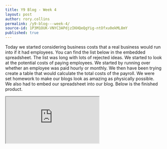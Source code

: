 ```yaml
---
title: Y9 Blog - Week 4
layout: post
author: rory.collins
permalink: /y9-blog---week-4/
source-id: 1P3M1OUK-VNYC3APdjzIKHQeQgYig-ntOfxu0ekML8mY
published: true
---
```

Today we started considering business costs that a real business would run into if it had employees. You can find the list below in the embedded spreadsheet. The list was long with lots of rejected ideas. We started to look at the potential costs of paying employees. We started by running over whether an employee was paid hourly or monthly. We then have been trying create a table that would calculate the total costs of the payroll. We were set homework to make our blogs look as amazing as physically possible. We also had to embed our spreadsheet into our blog. Below is the finished product.

<iframe src="https://docs.google.com/spreadsheets/d/e/2PACX-1vSjUiwfQ2nqvgvqrKODxofjbO-CnFkhVR6giBRpZVShenSHSUMTrgQ6C8LThoqRY05SVeGYEWyGiqif/pubhtml?widget=true&amp;headers=false"></iframe>
